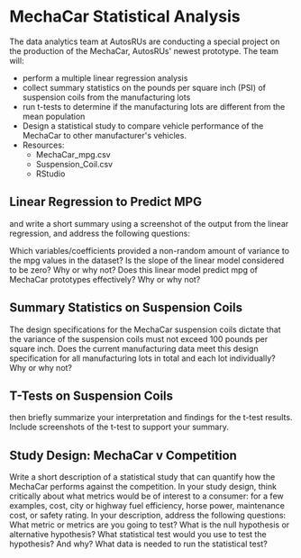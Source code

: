 # MechaCar Statistical Analysis
 The data analytics team at AutosRUs are conducting a special project on the production of the MechaCar, AutosRUs' newest prototype. 
 The team will:
  - perform a multiple linear regression analysis 
  - collect summary statistics on the pounds per square inch (PSI) of suspension coils from the manufacturing lots
  - run t-tests to determine if the manufacturing lots are different from the mean population
  - Design a statistical study to compare vehicle performance of the MechaCar to other manufacturer's vehicles. 
- Resources:
  - MechaCar_mpg.csv
  - Suspension_Coil.csv
  - RStudio
 
## Linear Regression to Predict MPG
and write a short summary using a screenshot of the output from the linear regression, and address the following questions:

Which variables/coefficients provided a non-random amount of variance to the mpg values in the dataset?
Is the slope of the linear model considered to be zero? Why or why not?
Does this linear model predict mpg of MechaCar prototypes effectively? Why or why not?

## Summary Statistics on Suspension Coils
The design specifications for the MechaCar suspension coils dictate that the variance of the suspension coils must not exceed 100 pounds per square inch. Does the current manufacturing data meet this design specification for all manufacturing lots in total and each lot individually? Why or why not?

## T-Tests on Suspension Coils 
then briefly summarize your interpretation and findings for the t-test results. Include screenshots of the t-test to support your summary.

## Study Design: MechaCar v Competition
Write a short description of a statistical study that can quantify how the MechaCar performs against the competition. In your study design, think critically about what metrics would be of interest to a consumer: for a few examples, cost, city or highway fuel efficiency, horse power, maintenance cost, or safety rating.
In your description, address the following questions:
What metric or metrics are you going to test?
What is the null hypothesis or alternative hypothesis?
What statistical test would you use to test the hypothesis? And why?
What data is needed to run the statistical test?
